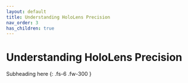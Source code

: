 ```yaml
---
layout: default
title: Understanding HoloLens Precision
nav_order: 3
has_children: true
---
```


# Understanding HoloLens Precision

Subheading here
{: .fs-6 .fw-300 }
